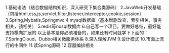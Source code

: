 1.基础语法（结合数据结构知识，深入研究下集合类源码）
2.JavaWeb开发基础（包括html,css,js,servlet,filter,listener,interceptor,cookie,session）
3.Spring,Mybatis,Springmvc
4.mysql数据库（基本增删改查，索引相关，事务相关，锁相关）
5.redis等nosql数据库
6.自己写一个项目，要做好总结，最好能支持横向扩展的
以上基本是你必须准备的，如果还有时间就学下下面的：
7.SpringCloud，Dubbo相关微服务体系
8.深入理解JVM
9.设计模式
10.市面上流行的中间件
11.读Spring源码
12.容器编排相关
